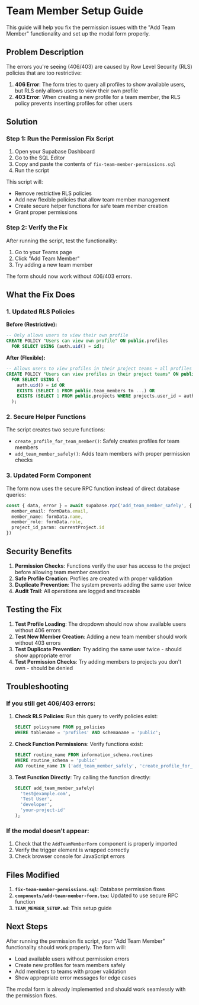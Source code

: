 # Team Member Setup Guide

This guide will help you fix the permission issues with the "Add Team Member" functionality and set up the modal form properly.

## Problem Description

The errors you're seeing (406/403) are caused by Row Level Security (RLS) policies that are too restrictive:

1. **406 Error**: The form tries to query all profiles to show available users, but RLS only allows users to view their own profile
2. **403 Error**: When creating a new profile for a team member, the RLS policy prevents inserting profiles for other users

## Solution

### Step 1: Run the Permission Fix Script

1. Open your Supabase Dashboard
2. Go to the SQL Editor
3. Copy and paste the contents of `fix-team-member-permissions.sql`
4. Run the script

This script will:
- Remove restrictive RLS policies
- Add new flexible policies that allow team member management
- Create secure helper functions for safe team member creation
- Grant proper permissions

### Step 2: Verify the Fix

After running the script, test the functionality:

1. Go to your Teams page
2. Click "Add Team Member"
3. Try adding a new team member

The form should now work without 406/403 errors.

## What the Fix Does

### 1. Updated RLS Policies

**Before (Restrictive):**
```sql
-- Only allows users to view their own profile
CREATE POLICY "Users can view own profile" ON public.profiles
  FOR SELECT USING (auth.uid() = id);
```

**After (Flexible):**
```sql
-- Allows users to view profiles in their project teams + all profiles for adding members
CREATE POLICY "Users can view profiles in their project teams" ON public.profiles
  FOR SELECT USING (
    auth.uid() = id OR
    EXISTS (SELECT 1 FROM public.team_members tm ...) OR
    EXISTS (SELECT 1 FROM public.projects WHERE projects.user_id = auth.uid())
  );
```

### 2. Secure Helper Functions

The script creates two secure functions:

- `create_profile_for_team_member()`: Safely creates profiles for team members
- `add_team_member_safely()`: Adds team members with proper permission checks

### 3. Updated Form Component

The form now uses the secure RPC function instead of direct database queries:

```typescript
const { data, error } = await supabase.rpc('add_team_member_safely', {
  member_email: formData.email,
  member_name: formData.name,
  member_role: formData.role,
  project_id_param: currentProject.id
})
```

## Security Benefits

1. **Permission Checks**: Functions verify the user has access to the project before allowing team member creation
2. **Safe Profile Creation**: Profiles are created with proper validation
3. **Duplicate Prevention**: The system prevents adding the same user twice
4. **Audit Trail**: All operations are logged and traceable

## Testing the Fix

1. **Test Profile Loading**: The dropdown should now show available users without 406 errors
2. **Test New Member Creation**: Adding a new team member should work without 403 errors
3. **Test Duplicate Prevention**: Try adding the same user twice - should show appropriate error
4. **Test Permission Checks**: Try adding members to projects you don't own - should be denied

## Troubleshooting

### If you still get 406/403 errors:

1. **Check RLS Policies**: Run this query to verify policies exist:
   ```sql
   SELECT policyname FROM pg_policies 
   WHERE tablename = 'profiles' AND schemaname = 'public';
   ```

2. **Check Function Permissions**: Verify functions exist:
   ```sql
   SELECT routine_name FROM information_schema.routines 
   WHERE routine_schema = 'public' 
   AND routine_name IN ('add_team_member_safely', 'create_profile_for_team_member');
   ```

3. **Test Function Directly**: Try calling the function directly:
   ```sql
   SELECT add_team_member_safely(
     'test@example.com',
     'Test User',
     'developer',
     'your-project-id'
   );
   ```

### If the modal doesn't appear:

1. Check that the `AddTeamMemberForm` component is properly imported
2. Verify the trigger element is wrapped correctly
3. Check browser console for JavaScript errors

## Files Modified

1. **`fix-team-member-permissions.sql`**: Database permission fixes
2. **`components/add-team-member-form.tsx`**: Updated to use secure RPC function
3. **`TEAM_MEMBER_SETUP.md`**: This setup guide

## Next Steps

After running the permission fix script, your "Add Team Member" functionality should work properly. The form will:

- Load available users without permission errors
- Create new profiles for team members safely
- Add members to teams with proper validation
- Show appropriate error messages for edge cases

The modal form is already implemented and should work seamlessly with the permission fixes.
